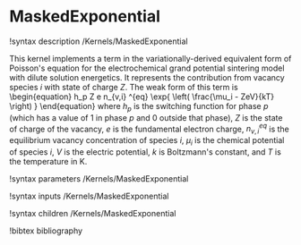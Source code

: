 # MaskedExponential

!syntax description /Kernels/MaskedExponential

This kernel implements a term in the variationally-derived equivalent form of Poisson's equation
for the electrochemical grand potential sintering model with dilute solution energetics.
It represents the contribution from vacancy species $i$ with state of charge $Z$.
The weak form of this term is
\begin{equation}
h_p Z e n_{v,i} ^{eq} \exp{ \left( \frac{\mu_i - ZeV}{kT} \right) }
\end{equation}
where $h_p$ is the switching function for phase $p$ (which has a value of 1 in phase $p$ and 0 outside that phase),
$Z$ is the state of charge of the vacancy, $e$ is the fundamental electron charge, $n_{v,i} ^{eq}$ is the equilibrium vacancy concentration of species $i$, $\mu_i$ is the chemical potential of species $i$, $V$ is the electric
potential, $k$ is Boltzmann's constant, and $T$ is the temperature in K.

!syntax parameters /Kernels/MaskedExponential

!syntax inputs /Kernels/MaskedExponential

!syntax children /Kernels/MaskedExponential

!bibtex bibliography
